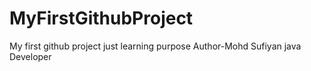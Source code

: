 # MyFirstGithubProject
My first github project just learning purpose
Author-Mohd Sufiyan java Developer
